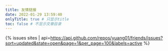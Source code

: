 ```yaml
---
title: 友情链接
date: 2022-01-29 13:59:40
onlyTitle: true # 只显示title
toc: false # 不显示文章目录
---
```


{% issues sites | api=https://api.github.com/repos/yuang01/friends/issues?sort=updated&state=open&page=1&per_page=100&labels=active %}
